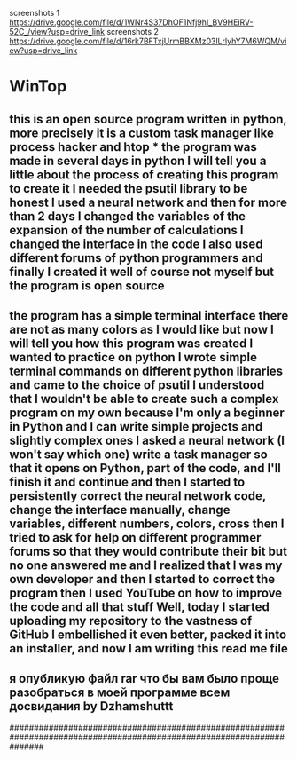 screenshots 1 https://drive.google.com/file/d/1WNr4S37DhOF1Nfj9hI_BV9HEiRV-52C_/view?usp=drive_link
screenshots 2 https://drive.google.com/file/d/16rk7BFTxjUrmBBXMz03lLrlyhY7M6WQM/view?usp=drive_link
# WinTop
this is an open source program written in python, more precisely it is a custom task manager like process hacker and htop
*
the program was made in several days in python I will tell you a little about the process of creating this program
to create it I needed the psutil library to be honest I used a neural network
and then for more than 2 days I changed the variables of the expansion of the number
of calculations I changed the interface in the code I also used different forums of python programmers 
and finally I created it well of course not myself but the program is open source
------------------------------------------------------------------------------------------------------------------------------------------------------
the program has a simple terminal interface
there are not as many colors as I would like but now I will tell you how this program was created I wanted to practice on python
I wrote simple terminal commands on different python libraries and came to the choice of psutil
I understood that I wouldn't be able to create such a complex program on my own because I'm only a beginner in Python and I can write simple projects and slightly complex ones
I asked a neural network (I won't say which one) write a task manager so that it opens on Python, part of the code, and I'll finish it and continue
and then I started to persistently correct the neural network code, change the interface manually, change variables, different numbers, colors, cross
then I tried to ask for help on different programmer forums so that they would contribute their bit but no one answered me and I realized that I was my own developer and then I started to correct the program then I used YouTube on how to improve the code and all that stuff
Well, today I started uploading my repository to the vastness of GitHub
I embellished it even better, packed it into an installer, and now I am writing this read me file
------------------------------------------------------------------------------------------------------------------------------
я опубликую файл rar что бы вам было проще разобраться в моей программе
всем досвидания by Dzhamshuttt
---------------------------------------------------------------------------------------------------
#######################################################################################################################

